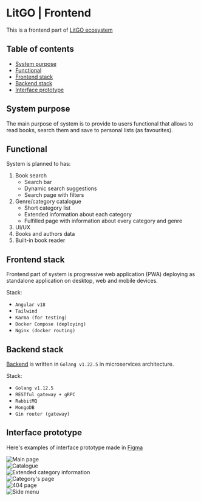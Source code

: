 # LitGO | Frontend

This is a frontend part of [LitGO ecosystem](https://github.com/reversersed/LitGO)

## Table of contents
- [System purpose](#system-purpose)
- [Functional](#functional)
- [Frontend stack](#frontend-stack)
- [Backend stack](#backend-stack)
- [Interface prototype](#interface-prototype)

## System purpose

The main purpose of system is to provide to users functional that allows to read books, search them and save to personal lists (as favourites).

## Functional

System is planned to has:

1. Book search
    - Search bar
    - Dynamic search suggestions
    - Search page with filters
2. Genre/category catalogue
    - Short category list
    - Extended information about each category
    - Fulfilled page with information about every category and genre
3. UI/UX
4. Books and authors data
5. Built-in book reader

## Frontend stack

Frontend part of system is progressive web application (PWA) deploying as standalone application on desktop, web and mobile devices.

Stack:
  - `Angular v18`
  - `Tailwind`
  - `Karma (for testing)`
  - `Docker Compose (deploying)`
  - `Nginx (docker routing)`

## Backend stack

[Backend](https://github.com/reversersed/LitGO-backend) is written in `Golang v1.22.5` in microservices architecture.<br>

Stack:
  - `Golang v1.12.5`
  - `RESTful gateway + gRPC`
  - `RabbitMQ`
  - `MongoDB`
  - `Gin router (gateway)`

## Interface prototype

Here's examples of interface prototype made in [Figma](https://figma.com)

![Main page](https://i.imgur.com/YewJ6uN.png)<br>
![Catalogue](https://i.imgur.com/PsNILSb.png)<br>
![Extended category information](https://i.imgur.com/PeAU1nC.png)<br>
![Category's page](https://github.com/user-attachments/assets/1f277b52-ae3a-46e2-b573-bbcd6182d366)<br>
![404 page](https://github.com/user-attachments/assets/b0a91657-ca74-4bf2-b7ad-5e09b9c63e00)<br>
![Side menu](https://github.com/user-attachments/assets/276f5887-33eb-430c-92e2-bedc5a943c89)<br>
